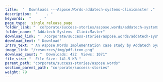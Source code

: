```yaml
---
title:  "  Downloads ---Aspose.Words-addatech-systems-clinicmaster ." 
description:  "    . " 
keywords:  "    . " 
page_type:  single_release_page
folder_link: "  corporate/success-stories/aspose.words/addatech-systems-clinicmaster/"
folder_name: " Addatech Systems  ClinicMaster"
download_link: "  /corporate/success-stories/aspose.words/addatech-systems-clinicmaster/ed8bf9651064408d907f585cdf2376f5"
download_text: " Download"
Intro_text: " An Aspose.Words Implementation case study by Addatech Systems - ClinicMaster to ..."
image_link: "/resources/img/pdf-icon.png"
download_count: "  Downloads: 422  Views: 1071"
file_size: "  File Size: 141.5 KB "
parent_path: "corporate/success-stories/aspose.words"
section_parent_path: "corporate/success-stories"
weight: 79 
---
```




